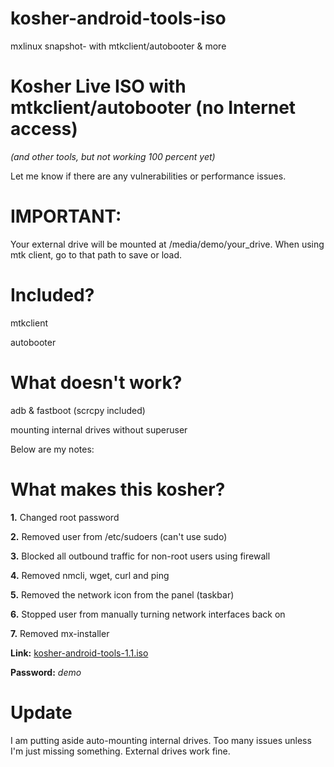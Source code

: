 # kosher-android-tools-iso
mxlinux snapshot- with mtkclient/autobooter &amp; more

# Kosher Live ISO with mtkclient/autobooter (no Internet access)
*(and other tools, but not working 100 percent yet)*

Let me know if there are any vulnerabilities or performance issues.

# IMPORTANT: 

Your external drive will be mounted at /media/demo/your_drive. When using mtk client, go to that path to save or load.

# Included?

mtkclient

autobooter


# What doesn't work?

adb & fastboot (scrcpy included)

mounting internal drives without superuser


Below are my notes:


# What makes this kosher?

**1.** Changed root password

**2.** Removed user from /etc/sudoers (can't use sudo)

**3.** Blocked all outbound traffic for non-root users using firewall

**4.** Removed nmcli, wget, curl and ping

**5.** Removed the network icon from the panel (taskbar)

**6.** Stopped user from manually turning network interfaces back on

**7.** Removed mx-installer


**Link:**
[kosher-android-tools-1.1.iso](https://drive.google.com/drive/folders/15JVaaMVJDGimNhRS1JMXKvx8FPVbijOa)

**Password:** *demo*


# Update

I am putting aside auto-mounting internal drives. Too many issues unless I'm just missing something. External drives work fine.
